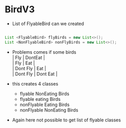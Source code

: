 # BirdV3

- List of FlyableBird can we created 
```java

List <FlyableBird> flyBirds = new List<>();
List <NonFlyableBird> nonFlyBirds = new List<>();
```

- Problems comes if some birds  
| Fly      | DontEat   | <br>
| Fly       |  Eat       |<br>
| Dont Fly  |  Eat      |<br>
| Dont Fly  |  Dont Eat   |<br>

- this creates 4 classes 
  - flyable NonEating Birds 
  - flyable eating Birds 
  - nonFlyable Eating Birds 
  - nonFlyable NonEating Birds 
- Again here not possible to get list of flyable classes